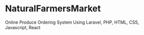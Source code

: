 # NaturalFarmersMarket
Online Produce Ordering System Using Laravel, PHP, HTML, CSS, Javascript, React
